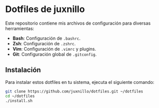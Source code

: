 # Dotfiles de juxnillo

Este repositorio contiene mis archivos de configuración para diversas herramientas:

- **Bash**: Configuración de `.bashrc`.
- **Zsh**: Configuración de `.zshrc`.
- **Vim**: Configuración de `.vimrc` y plugins.
- **Git**: Configuración global de `.gitconfig`.

## Instalación

Para instalar estos dotfiles en tu sistema, ejecuta el siguiente comando:

```bash
git clone https://github.com/juxnillo/dotfiles.git ~/dotfiles
cd ~/dotfiles
./install.sh

